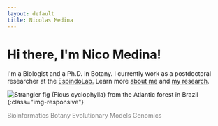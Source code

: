 ```yaml
---
layout: default
title: Nicolas Medina
---
```

# Hi there, I'm Nico Medina!

I'm a Biologist and a Ph.D. in Botany. I currently work as a postdoctoral researcher at the [EspindoLab.](https://espindolab.weebly.com/) Learn more [about me](/about) and [my research](/research).

![Strangler fig (Ficus cyclophylla) from the Atlantic forest in Brazil](20160802_133914.jpg){:class="img-responsive"}

<span style="color:gray">Bioinformatics Botany Evolutionary Models Genomics</span>

